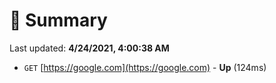 # 📖 Summary
Last updated: **4/24/2021, 4:00:38 AM**

- `GET` [https://google.com](https://google.com) - **Up** (124ms)

